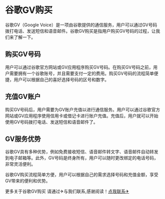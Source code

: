 # 谷歌GV购买

谷歌GV（Google Voice）是一项由谷歌提供的通信服务，用户可以通过GV号码拨打电话、发送短信和语音邮件。谷歌GV购买是指用户购买GV号码的过程，让我们来了解一下。

## 购买GV号码

用户可以通过谷歌官方网站或GV应用程序购买GV号码。在购买GV号码之前，用户需要拥有一个谷歌账号，并且需要支付一定的费用。购买GV号码的流程简单便捷，用户可以根据自己的喜好选择号码的区号和数字。

## 充值GV账户

购买GV号码后，用户需要为GV账户充值以进行通信服务。用户可以通过谷歌官方网站或GV应用程序使用信用卡或借记卡进行账户充值。充值后，用户就可以开始使用GV号码拨打电话、发送短信和语音邮件了。

## GV服务优势

谷歌GV具有多种优势，例如免费接收短信、语音邮件转文字、语音邮件自动转发到电子邮箱等。此外，GV号码是终身所有，用户可以随时更改绑定的电话号码，非常灵活便利。

谷歌GV购买流程简单方便，用户可以根据自己的需求选择号码和充值金额，享受GV带来的便利和优势。

更多关于谷歌GV购买 请通过✈与我们联系,感谢阅读！[点我联系✈](https://ad.G208.com)